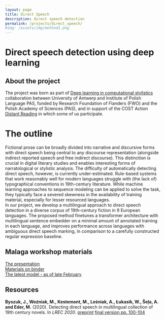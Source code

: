 ```yaml
---
layout: page
title: Direct Speech
description: direct speech detection
permalink: /projects/direct_speech/
#img: /assets/img/method1.png
---
```


# Direct speech detection using deep learning
## About the project
The project was born as part of [Deep learning in computational stylistics](https://computationalstylistics.github.io/projects/deep_learning/) collaboration between University of Antwerp and Institute of Polish Language PAS, funded by Research Foundation of Flanders (FWO) and the Polish Academy of Sciences (PAS), and in support of the COST Action [Distant Reading](https://www.distant-reading.net/) in which some of us participate.  

# The outline
Fictional prose can be broadly divided into narrative and discursive forms with direct speech being central to any discourse representation (alongside indirect reported speech and free indirect discourse). This distinction is crucial in digital literary studies and enables interesting forms of narratological or stylistic analysis. The difficulty of automatically detecting direct speech, however, is currently under-estimated. Rule-based systems that work reasonably well for modern languages struggle with (the lack of) typographical conventions in 19th-century literature. While machine learning approaches to sequence modeling can be applied to solve the task, they typically face a severed skewness in the availability of training material, especially for lesser resourced languages.  
In our project, we develop a multilingual approach to direct speech detection in a diverse corpus of 19th-century fiction in 9 European languages. The proposed method finetunes a transformer architecture with multilingual sentence embedder on a minimal amount of annotated training in each language, and improves performance across languages with ambiguous direct speech marking, in comparison to a carefully constructed regular expression baseline.

## Malaga workshop materials
[The presentation](https://docs.google.com/presentation/d/1jlENADuXeM9s5whAtJuC5LhC4kr4BqGIhZf-dz0eSxE/edit#slide=id.g6f1691de29_0_0)  
[Materials on binder](https://mybinder.org/v2/git/https%3A%2F%2Fgitlab.ijp.pan.pl%3A11431%2Fpublic-focs%2Fmalaga/2154c990d43b12d4e5d749cc7a4351c73ce44254)  
[The latest model - as of late February](https://gitlab.ijp.pan.pl:11431/public-focs/detecting-direct-speech)  

## Resources

**Byszuk, J., Woźniak, M., Kestemont, M., Leśniak, A., Łukasik, W., Šeļa, A. and Eder, M.** (2020). Detecting direct speech in multilingual collection of 19th century novels. In _LREC 2020_. [preprint](https://github.com/computationalstylistics/preprints/blob/master/byszuk-et-al_LT4HALA_final.pdf) [final version pp. 100-104](https://lrec2020.lrec-conf.org/media/proceedings/Workshops/Books/LT4HALAbook.pdf)


